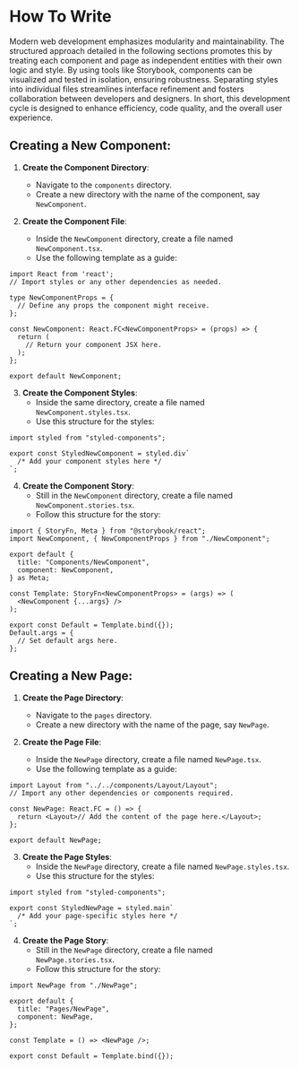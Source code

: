 # How To Write

Modern web development emphasizes modularity and maintainability. The structured approach detailed in the following sections promotes this by treating each component and page as independent entities with their own logic and style. By using tools like Storybook, components can be visualized and tested in isolation, ensuring robustness. Separating styles into individual files streamlines interface refinement and fosters collaboration between developers and designers. In short, this development cycle is designed to enhance efficiency, code quality, and the overall user experience.

## Creating a New Component:

1. **Create the Component Directory**:

   - Navigate to the `components` directory.
   - Create a new directory with the name of the component, say `NewComponent`.

2. **Create the Component File**:
   - Inside the `NewComponent` directory, create a file named `NewComponent.tsx`.
   - Use the following template as a guide:

```tsx
import React from 'react';
// Import styles or any other dependencies as needed.

type NewComponentProps = {
  // Define any props the component might receive.
};

const NewComponent: React.FC<NewComponentProps> = (props) => {
  return (
    // Return your component JSX here.
  );
};

export default NewComponent;
```

3. **Create the Component Styles**:
   - Inside the same directory, create a file named `NewComponent.styles.tsx`.
   - Use this structure for the styles:

```tsx
import styled from "styled-components";

export const StyledNewComponent = styled.div`
  /* Add your component styles here */
`;
```

4. **Create the Component Story**:
   - Still in the `NewComponent` directory, create a file named `NewComponent.stories.tsx`.
   - Follow this structure for the story:

```tsx
import { StoryFn, Meta } from "@storybook/react";
import NewComponent, { NewComponentProps } from "./NewComponent";

export default {
  title: "Components/NewComponent",
  component: NewComponent,
} as Meta;

const Template: StoryFn<NewComponentProps> = (args) => (
  <NewComponent {...args} />
);

export const Default = Template.bind({});
Default.args = {
  // Set default args here.
};
```

## Creating a New Page:

1. **Create the Page Directory**:

   - Navigate to the `pages` directory.
   - Create a new directory with the name of the page, say `NewPage`.

2. **Create the Page File**:
   - Inside the `NewPage` directory, create a file named `NewPage.tsx`.
   - Use the following template as a guide:

```tsx
import Layout from "../../components/Layout/Layout";
// Import any other dependencies or components required.

const NewPage: React.FC = () => {
  return <Layout>// Add the content of the page here.</Layout>;
};

export default NewPage;
```

3. **Create the Page Styles**:
   - Inside the `NewPage` directory, create a file named `NewPage.styles.tsx`.
   - Use this structure for the styles:

```tsx
import styled from "styled-components";

export const StyledNewPage = styled.main`
  /* Add your page-specific styles here */
`;
```

4. **Create the Page Story**:
   - Still in the `NewPage` directory, create a file named `NewPage.stories.tsx`.
   - Follow this structure for the story:

```tsx
import NewPage from "./NewPage";

export default {
  title: "Pages/NewPage",
  component: NewPage,
};

const Template = () => <NewPage />;

export const Default = Template.bind({});
```
